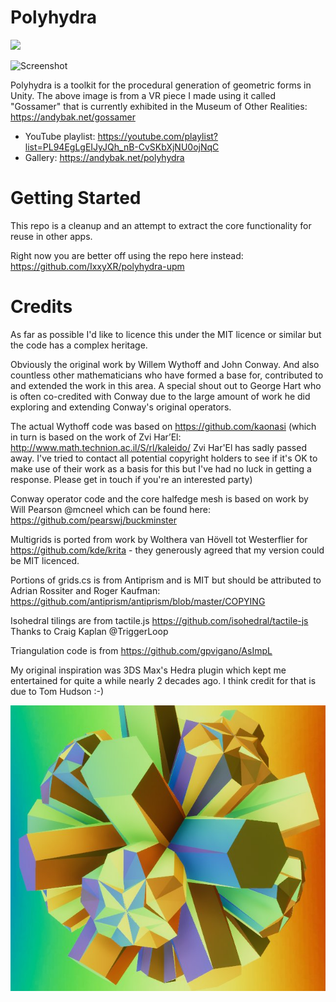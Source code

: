 # Polyhydra

<a href="https://openupm.com/packages/com.littlebigfun.addressable-importer/">
  <img src="https://img.shields.io/npm/v/com.ixxy.polyhydra.core?label=openupm&amp;registry_uri=https://package.openupm.com" />
</a>

![Screenshot](https://pro2-bar-s3-cdn-cf1.myportfolio.com/1e3b6316-da77-4fd2-a111-e12070c11b10/2977d391-d8a0-4759-8f3b-fe112b8957b8_rwc_0x22x975x549x975.png?h=f2ff1682c51247d1bc76e926872686e2)

Polyhydra is a toolkit for the procedural generation of geometric forms in Unity. The above image is from a VR piece I made using it called "Gossamer" that is currently exhibited in the Museum of Other Realities: https://andybak.net/gossamer

* YouTube playlist: https://youtube.com/playlist?list=PL94EgLgEIJyJQh_nB-CvSKbXjNU0ojNqC
* Gallery: https://andybak.net/polyhydra

# Getting Started

This repo is a cleanup and an attempt to extract the core functionality for reuse in other apps.

Right now you are better off using the repo here instead: https://github.com/IxxyXR/polyhydra-upm

# Credits

As far as possible I'd like to licence this under the MIT licence or similar but the code has a complex heritage.

Obviously the original work by Willem Wythoff and John Conway. And also countless other mathematicians who have formed a base for, contributed to and extended the work in this area. A special shout out to George Hart who is often co-credited with Conway due to the large amount of work he did exploring and extending Conway's original operators.

The actual Wythoff code was based on https://github.com/kaonasi (which in turn is based on the work of Zvi Har’El: http://www.math.technion.ac.il/S/rl/kaleido/ Zvi Har'El has sadly passed away. I've tried to contact all potential copyright holders to see if it's OK to make use of their work as a basis for this but I've had no luck in getting a response. Please get in touch if you're an interested party)

Conway operator code and the core halfedge mesh is based on work by Will Pearson @mcneel which can be found here: https://github.com/pearswj/buckminster

Multigrids is ported from work by Wolthera van Hövell tot Westerflier for https://github.com/kde/krita - they generously agreed that my version could be MIT licenced.

Portions of grids.cs is from Antiprism and is MIT but should be attributed to Adrian Rossiter and Roger Kaufman: https://github.com/antiprism/antiprism/blob/master/COPYING

Isohedral tilings are from tactile.js https://github.com/isohedral/tactile-js Thanks to Craig Kaplan @TriggerLoop

Triangulation code is from https://github.com/gpvigano/AsImpL

My original inspiration was 3DS Max's Hedra plugin which kept me entertained for quite a while nearly 2 decades ago. I think credit for that is due to Tom Hudson :-)

![Screenshot](https://github.com/Ixxy-Open-Source/wythoff-polyhedra/blob/master/0.png)


